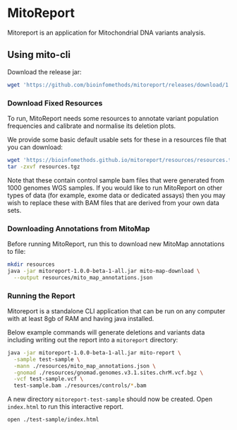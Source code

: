 # MitoReport

Mitoreport is an application for Mitochondrial DNA variants analysis.

## Using mito-cli

Download the release jar:

```bash
wget 'https://github.com/bioinfomethods/mitoreport/releases/download/1.0.0-beta-1/mitoreport-1.0.0-beta-1-all.jar'
```

### Download Fixed Resources

To run, MitoReport needs some resources to annotate variant population frequencies and
calibrate and normalise its deletion plots.

We provide some basic default usable sets for these in a resources file that you can download:

```bash
wget 'https://bioinfomethods.github.io/mitoreport/resources/resources.tgz'
tar -zxvf resources.tgz 
```

Note that these contain control sample bam files that were generated from 1000 genomes 
WGS samples. If you would like to run MitoReport on other types of data (for example,
exome data or dedicated assays) then you may wish to replace these with 
BAM files that are derived from your own data sets.


### Downloading Annotations from MitoMap

Before running MitoReport, run this to download new MitoMap annotations to file: 

```bash
mkdir resources
java -jar mitoreport-1.0.0-beta-1-all.jar mito-map-download \
  --output resources/mito_map_annotations.json
```

### Running the Report

Mitoreport is a standalone CLI application that can be run on any computer
with at least 8gb of RAM and having java installed.

Below example commands will generate deletions and variants data including writing out the 
report into a `mitoreport` directory:

```bash
java -jar mitoreport-1.0.0-beta-1-all.jar mito-report \
  -sample test-sample \
  -mann ./resources/mito_map_annotations.json \
  -gnomad ./resources/gnomad.genomes.v3.1.sites.chrM.vcf.bgz \
  -vcf test-sample.vcf \
  test-sample.bam ./resources/controls/*.bam
```

A new directory `mitoreport-test-sample` should now be created.  Open `index.html` to run this
interactive report.

```bash
open ./test-sample/index.html
```


